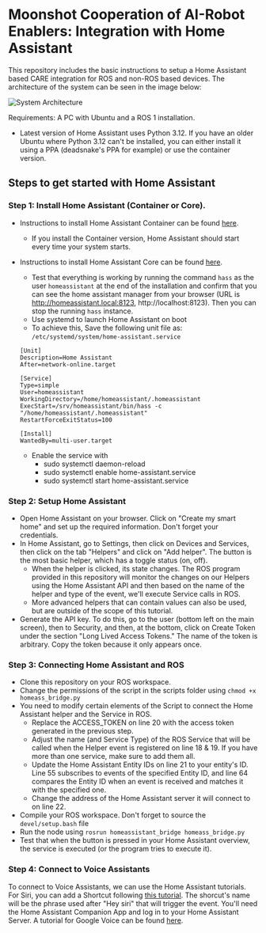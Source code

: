 # Moonshot Cooperation of AI-Robot Enablers: Integration with Home Assistant

This repository includes the basic instructions to setup a Home Assistant based CARE integration for ROS and non-ROS based devices. The architecture of the system can be seen in the image below: 

![System Architecture](https://i.imgur.com/tHXMZmp.jpeg)

Requirements: A PC with Ubuntu and a ROS 1 installation. 

* Latest version of Home Assistant uses Python 3.12. If you have an older Ubuntu where Python 3.12 can't be installed, you can either install it using a PPA (deadsnake's PPA for example) or use the container version.

## Steps to get started with Home Assistant

### Step 1: Install Home Assistant (Container or Core).

- Instructions to install Home Assistant Container can be found [here](https://www.home-assistant.io/installation/generic-x86-64#install-home-assistant-container).
  - If you install the Container version, Home Assistant should start every time your system starts.

- Instructions to install Home Assistant Core can be found [here](https://www.home-assistant.io/installation/linux#install-home-assistant-core).
  - Test that everything is working by running the command `hass` as the user `homeassistant` at the end of the installation and confirm that you can see the home assistant manager from your browser (URL is http://homeassistant.local:8123, http://localhost:8123). Then you can stop the running `hass` instance. 
  - Use systemd to launch Home Assistant on boot
  - To achieve this, Save the following unit file as: `/etc/systemd/system/home-assistant.service`
  ```
  [Unit]
  Description=Home Assistant
  After=network-online.target

  [Service]
  Type=simple 
  User=homeassistant
  WorkingDirectory=/home/homeassistant/.homeassistant
  ExecStart=/srv/homeassistant/bin/hass -c "/home/homeassistant/.homeassistant"
  RestartForceExitStatus=100

  [Install]
  WantedBy=multi-user.target

  ```
  - Enable the service with
    - sudo systemctl daemon-reload
    - sudo systemctl enable home-assistant.service
    - sudo systemctl start home-assistant.service

### Step 2: Setup Home Assistant

- Open Home Assistant on your browser. Click on "Create my smart home" and set up the required information. Don't forget your credentials.
- In Home Assistant, go to Settings, then click on Devices and Services, then click on the tab "Helpers" and click on "Add helper". The button is the most basic helper, which has a toggle status (on, off).
   - When the helper is clicked, its state changes. The ROS program provided in this repository will monitor the changes on our Helpers using the Home Assistant API and then based on the name of the helper and type of the event, we'll execute Service calls in ROS.
   - More advanced helpers that can contain values can also be used, but are outside of the scope of this tutorial.
- Generate the API key. To do this, go to the user (bottom left on the main screen), then to Security, and then, at the bottom, click on Create Token under the section "Long Lived Access Tokens." The name of the token is arbitrary. Copy the token because it only appears once.

### Step 3: Connecting Home Assistant and ROS
 
- Clone this repository on your ROS workspace.
- Change the permissions of the script in the scripts folder using `chmod +x homeass_bridge.py`
- You need to modify certain elements of the Script to connect the Home Assistant helper and the Service in ROS.
  -  Replace the ACCESS_TOKEN on line 20 with the access token generated in the previous step.
  -  Adjust the name (and Service Type) of the ROS Service that will be called when the Helper event is registered on line 18 & 19. If you have more than one service, make sure to add them all.
  -  Update the Home Assistant Entity IDs on line 21 to your entity's ID. Line 55 subscribes to events of the specified Entity ID, and line 64 compares the Entity ID when an event is received and matches it with the specified one.
  -  Change the address of the Home Assistant server it will connect to on line 22.
- Compile your ROS workspace. Don't forget to source the `devel/setup.bash` file
- Run the node using `rosrun homeassistant_bridge homeass_bridge.py`
- Test that when the button is pressed in your Home Assistant overview, the service is executed (or the program tries to execute it). 

### Step 4: Connect to Voice Assistants

To connect to Voice Assistants, we can use the Home Assistant tutorials. For Siri, you can add a Shortcut following [this tutorial](https://companion.home-assistant.io/docs/integrations/siri-shortcuts/). The shorcut's name will be the phrase used after "Hey siri" that will trigger the event. You'll need the Home Assistant Companion App and log in to your Home Assistant Server. A tutorial for Google Voice can be found [here](https://www.home-assistant.io/voice_control/android/).












